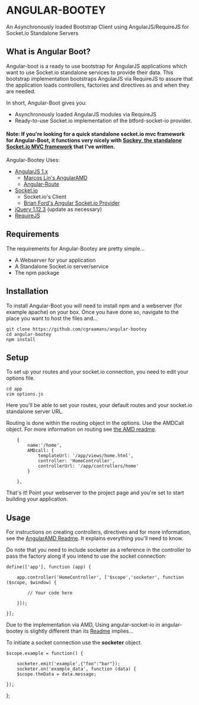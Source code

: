 # ANGULAR-BOOTEY

An Asynchronously loaded Bootstrap Client using AngularJS/RequireJS for Socket.io Standalone Servers

## What is Angular Boot?

Angular-boot is a ready to use bootstrap for AngularJS applications which want to use Socket.io standalone services to provide their data. This bootstrap implementation bootstraps AngularJS via RequireJS to assure that the application loads controllers, factories and directives as and when they are needed.

In short, Angular-Boot gives you:
- Asynchronously loaded AngularJS modules via RequireJS
- Ready-to-use Socket.io implementation of the btford-socket-io provider.

#### Note: If you're looking for a quick standalone socket.io mvc framework for Angular-Boot, it functions very nicely with [Sockey, the standalone Socket.io MVC framework](https://github.com/cgraamans/sockey) that I've written.

Angular-Bootey Uses:
- [AngularJS 1.x](https://angularjs.org/)
  - [Marcos Lin's AngularAMD](https://github.com/marcoslin/angularAMD)
  - [Angular-Route](https://docs.angularjs.org/api/ngRoute)
- [Socket.io](http://socket.io/)
  - Socket.io's Client
  - [Brian Ford's Angular Socket.io Provider](https://github.com/btford/angular-socket-io)
- [jQuery 1.12.3](https://jquery.com/) (update as necessary)
- [RequireJS](http://requirejs.org/)

## Requirements

The requirements for Angular-Bootey are pretty simple...

- A Webserver for your application
- A Standalone Socket.io server/service
- The npm package

## Installation

To install Angular-Boot you will need to install npm and a webserver (for example apache) on your box. Once you have done so, navigate to the place you want to host the files and...

    git clone https://github.com/cgraamans/angular-bootey
    cd angular-bootey
    npm install

## Setup

To set up your routes and your socket.io connection, you need to edit your options file.

    cd app
    vim options.js

Here you'll be able to set your routes, your default routes and your socket.io standalone server URL.

Routing is done within the routing object in the options. Use the AMDCall object. For more information on routing see [the AMD readme](https://github.com/marcoslin/angularAMD#on-demand-loading-of-controllers).

   		{
			name:'/home',
			AMDcall: {
	            templateUrl: '/app/views/home.html',
	            controller: 'HomeController',
	            controllerUrl: '/app/controllers/home'
	        }
		
		},


That's it! Point your webserver to the project page and you're set to start building your application.

## Usage

For instructions on creating controllers, directives and for more information, see the [AngularAMD Readme](https://github.com/marcoslin/angularAMD). It explains everything you'll need to know.

Do note that you need to include socketer as a reference in the controller to pass the factory along if you intend to use the socket connection:

    define(['app'], function (app) {

        app.controller('HomeController', ['$scope','socketer', function ($scope, $window) {

        	// Your code here

        }]);

    }];

Due to the implementation via AMD, Using angular-socket-io in angular-bootey is slightly different than its [Readme](https://github.com/btford/angular-socket-io) implies...

To initiate a socket connection use the __socketer__ object.

    $scope.example = function() {

        socketer.emit('example',{"foo":"bar"});
        socketer.on('example_data', function (data) {
        $scope.theData = data.message;

    });        	

};

